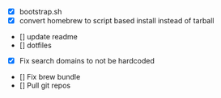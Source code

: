 - [x] bootstrap.sh
- [x] convert homebrew to script based install instead of tarball
- [] update readme
- [] dotfiles
- [x] Fix search domains to not be hardcoded
- [] Fix brew bundle
- [] Pull git repos
